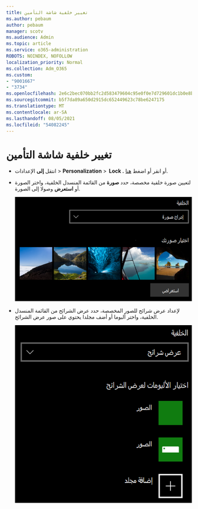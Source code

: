 ```yaml
---
title: تغيير خلفية شاشة التأمين
ms.author: pebaum
author: pebaum
manager: scotv
ms.audience: Admin
ms.topic: article
ms.service: o365-administration
ROBOTS: NOINDEX, NOFOLLOW
localization_priority: Normal
ms.collection: Adm_O365
ms.custom:
- "9001667"
- "3734"
ms.openlocfilehash: 2e6c2bec070bb2fc2d583479604c95e0f0e7d729601dc1b0e8b7edd04995dfe6
ms.sourcegitcommit: b5f7da89a650d2915dc652449623c78be6247175
ms.translationtype: MT
ms.contentlocale: ar-SA
ms.lasthandoff: 08/05/2021
ms.locfileid: "54082245"
---
```

# <a name="change-your-lock-screen-background"></a>تغيير خلفية شاشة التأمين

- انتقل **إلى** الإعدادات  >  **Personalization**  >  **Lock .** أو انقر أو اضغط [هنا](ms-settings:lockscreen?activationSource=GetHelp).

- لتعيين صورة خلفية مخصصة، حدد  **صورة** من القائمة المنسدل الخلفية، واختر الصورة أو **استعرض** وصولا إلى الصورة.

  ![تعيين صورة خلفية مخصصة.](media/set-custom-background-pic.png)

- لإعداد عرض شرائح للصور المخصصة، حدد  عرض الشرائح  من القائمة المنسدل الخلفية، واختر ألبوما أو أضف مجلدا يحتوي على صور عرض الشرائح.

  ![إعداد عرض شرائح للصور المخصصة.](media/set-up-slideshow-background.png)
